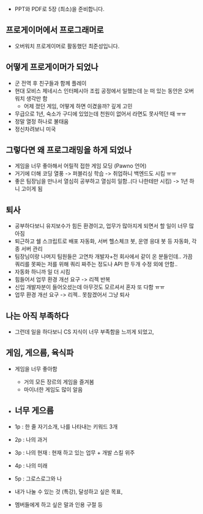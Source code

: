 - PPT와 PDF로 5장 (최소)을 준비합니다.

## 프로게이머에서 프로그래머로
- 오버워치 프로게이머로 활동했던 최준성입니다.

## 어떻게 프로게이머가 되었나
- 군 전역 후 친구들과 함께 플레이
- 현대 모비스 제네시스 인터페시아 조립 공정에서 일했는데 눈 떠 있는 동안은 오버워치 생각만 함
	- 어제 졌던 게임, 어떻게 하면 이겼을까? 깊게 고민
- 무급으로 1년, 숙소가 구디에 있었는데 천원이 없어서 라면도 못사먹던 때 ㅠㅠ
- 정말 열정 하나로 불태움
- 정신차려보니 미국

## 그렇다면 왜 프로그래밍을 하게 되었나
- 게임을 너무 좋아해서 어릴적 접한 게임 모딩 (Pawno 언어)
- 거기에 더해 코딩 열풍 -> 퍼블리싱 학습 -> 취업하니 백엔드도 시킴 ㅠㅠ
- 좋은 팀장님을 만나서 열심히 공부하고 열심히 일함..(다 나한테만 시킴) -> 1년 하니 고이게 됨

## 퇴사
- 공부하다보니 유지보수가 힘든 환경이고, 업무가 많아지게 되면서 할 일이 너무 많아짐
- 퇴근하고 쉘 스크립트로 배포 자동화, 서버 헬스체크 봇, 운영 응대 봇 등 자동화, 각종 서버 관리
- 팀장님이랑 나머지 팀원들은 고연차 개발자+전 회사에서 같이 온 분들인데.. 가끔 쿼리를 못짜는 저를 위해 쿼리 짜주는 정도나 API 한 두개 수정 외에 안함..
- 자동화 하니까 일 더 시킴
- 힘들어서 업무 환경 개선 요구 -> 리젝 반복
- 신입 개발자분이 들어오셨는데 아무것도 모르셔서 혼자 또 다함 ㅠㅠ
- 업무 환경 개선 요구 -> 리젝.. 못참겠어서 그냥 퇴사

## 나는 아직 부족하다
- 그런데 일을 하다보니 CS 지식이 너무 부족함을 느끼게 되었고, 


## 게임, 게으름, 육식파
- 게임을 너무 좋아함
	- 거의 모든 장르의 게임을 즐겨봄
	- 마이너한 게임도 많이 알음
- 너무 게으름
	- 

- 1p : 한 줄 자기소개, 나를 나타내는 키워드 3개
- 2p : 나의 과거
- 3p : 나의 현재 : 현재 하고 있는 업무 + 개발 스킬 위주
- 4p : 나의 미래
- 5p : 그로스로그와 나
- 내가 나눌 수 있는 것 (특강), 달성하고 싶은 목표,
- 멤버들에게 하고 싶은 말과 인용 구절 등